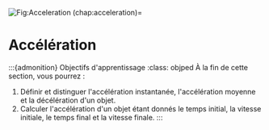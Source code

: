 ![Fig:Acceleration](figures/Acceleration.jpg)
(chap:acceleration)=
# Accélération

:::{admonition} Objectifs d'apprentissage
:class: objped
À la fin de cette section, vous pourrez :

1. Définir et distinguer l'accélération instantanée, l'accélération moyenne et la décélération d'un objet.
2. Calculer l'accélération d'un objet étant donnés le temps initial, la vitesse initiale, le temps final et la vitesse finale.
:::
 
```{tableofcontents}
```